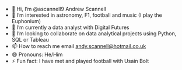 - 👋 Hi, I’m @ascannell9 Andrew Scannell
- 👀 I’m interested in astronomy, F1, football and music (I play the Euphonium)
- 🌱 I’m currently a data analyst with Digital Futures
- 💞️ I’m looking to collaborate on data analytical projects using Python, SQL or Tableau
- 📫 How to reach me email andy.scannell@hotmail.co.uk
- 😄 Pronouns: He/Him
- ⚡ Fun fact: I have met and played football with Usain Bolt

<!---
ascannell9/ascannell9 is a ✨ special ✨ repository because its `README.md` (this file) appears on your GitHub profile.
You can click the Preview link to take a look at your changes.
--->
